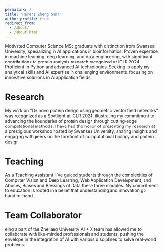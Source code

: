 ```yaml
---
permalink: /
title: "Here's Zheng Sun!"
author_profile: true
redirect_from: 
  - /about/
  - /about.html
---
```


Motivated Computer Science MSc graduate with distinction from Swansea University, specializing in AI applications in bioinformatics. Proven expertise in machine learning, deep learning, and data engineering, with significant contributions to protein analysis research recognized at ICLR 2024. Proficient in Python and advanced AI technologies. Seeking to apply my analytical skills and AI expertise in challenging environments, focusing on innovative solutions in AI application fields.


Research
======
My work on "De novo protein design using geometric vector field networks" was recognized as a Spotlight at ICLR 2024, illustrating my commitment to advancing the boundaries of protein design through cutting-edge computational methods. I have had the honor of presenting my research at a prestigious workshop hosted by Swansea University, sharing insights and engaging with peers on the forefront of computational biology and protein design.

Teaching
======
As a Teaching Assistant, I've guided students through the complexities of Computer Vision and Deep Learning, Web Application Development, and Abuses, Biases and Blessings of Data these three modules. My commitment to education is rooted in a belief that understanding and innovation go hand-in-hand.


Team Collaborator
======
eing a part of the Zhejiang University AI + X team has allowed me to collaborate with like-minded professionals and students, pushing the envelope in the integration of AI with various disciplines to solve real-world problems.